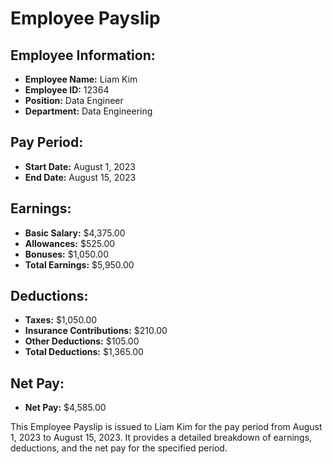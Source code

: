 
# Employee Payslip

## Employee Information:
- **Employee Name:** Liam Kim
- **Employee ID:** 12364
- **Position:** Data Engineer
- **Department:** Data Engineering

## Pay Period:
- **Start Date:** August 1, 2023
- **End Date:** August 15, 2023

## Earnings:
- **Basic Salary:** $4,375.00
- **Allowances:** $525.00
- **Bonuses:** $1,050.00
- **Total Earnings:** $5,950.00

## Deductions:
- **Taxes:** $1,050.00
- **Insurance Contributions:** $210.00
- **Other Deductions:** $105.00
- **Total Deductions:** $1,365.00

## Net Pay:
- **Net Pay:** $4,585.00

This Employee Payslip is issued to Liam Kim for the pay period from August 1, 2023 to August 15, 2023. It provides a detailed breakdown of earnings, deductions, and the net pay for the specified period.
